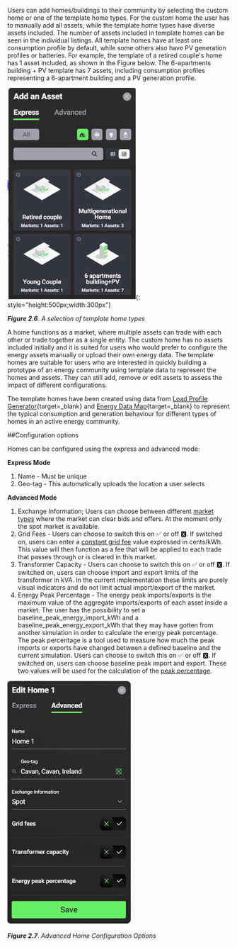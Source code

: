 Users can add homes/buildings to their community by selecting the custom home or one of the template home types. For the custom home the user has to manually add all assets, while the template home types have diverse assets included. The number of assets included in template homes can be seen in the individual listings. All template homes have at least one consumption profile by default, while some others also have PV generation profiles or batteries. For example, the template of a retired couple's home has 1 asset included, as shown in the Figure below. The 6-apartments building + PV template has 7 assets, including consumption profiles representing a 6-apartment building and a PV generation profile.

![alt_text](img/home-types.png){: style="height:500px;width:300px"}

***Figure 2.6***. *A selection of template home types*

A home functions as a market, where multiple assets can trade with each other or trade together as a single entity. The custom home has no assets included initially and it is suited for users who would prefer to configure the  energy assets manually or upload their own energy data.
The template homes are suitable for users who are interested in quickly building a prototype of an energy community using template data to represent the homes and assets. They can still add, remove or edit assets to assess the impact of different configurations.

The template homes have been created using data from [Load Profile Generator](https://www.loadprofilegenerator.de/){target=_blank} and [Energy Data Map](https://energydatamap.com/){target=_blank} to represent the typical consumption and generation behaviour for different types of homes in an active energy community.

##Configuration options

Homes can be configured using the express and advanced mode:

**Express Mode**

1. Name - Must be unique
2. Geo-tag - This automatically uploads the location a user selects

**Advanced Mode**

1. Exchange Information; Users can choose between different [market types](market-types.md) where the market can clear bids and offers. At the moment only the spot market is available.
2. Grid Fees - Users can choose to switch this on ✅ or off 🆇. If switched on, users can enter a [constant grid fee](constant-fees.md) value expressed in cents/kWh. This value will then function as a fee that will be applied to each trade that passes through or is cleared in this market.
3. Transformer Capacity -  Users can choose to switch this on ✅ or off 🆇. If switched on, users can choose import and export limits of the transformer in kVA. In the current implementation these limits are purely visual indicators and do not limit actual import/export of the market.
4. Energy Peak Percentage - The energy peak imports/exports is the maximum value of the aggregate imports/exports of each asset inside a market. The user has the possibility to set a baseline_peak_energy_import_kWh and a baseline_peak_energy_export_kWh that they may have gotten from another simulation in order to calculate the energy peak percentage. The peak percentage is a tool used to measure how much the peak imports or exports have changed between a defined baseline and the current simulation. Users can choose to switch this on ✅ or off 🆇. If switched on, users can choose baseline peak import and export. These two values will be used for the calculation of the [peak percentage](trade-profile.md).

![alt_text](img/home-advanced.png)

***Figure 2.7***. *Advanced Home Configuration Options*
